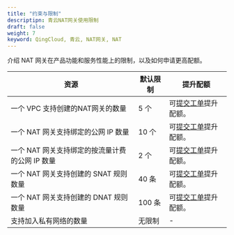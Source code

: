 ```yaml
---
title: "约束与限制"
descriptipn: 青云NAT网关使用限制
draft: false
weight: 7
keyword: QingCloud, 青云, NAT网关, NAT
---
```


介绍 NAT 网关在产品功能和服务性能上的限制，以及如何申请更高配额。

| 资源                                            | 默认限制 | 提升配额                                                     |
| ----------------------------------------------- | -------- | ------------------------------------------------------------ |
| 一个 VPC 支持创建的NAT网关的数量                | 5 个     | 可[提交工单](https://console.qingcloud.com/tickets/)提升配额。 |
| 一个 NAT 网关支持绑定的公网 IP 数量             | 10 个    | 可[提交工单](https://console.qingcloud.com/tickets/)提升配额。 |
| 一个 NAT 网关支持绑定的按流量计费的公网 IP 数量 | 2 个     | 可[提交工单](https://console.qingcloud.com/tickets/)提升配额。 |
| 一个 NAT 网关支持创建的 SNAT 规则数量           | 40 条    | 可[提交工单](https://console.qingcloud.com/tickets/)提升配额。 |
| 一个 NAT 网关支持创建的 DNAT 规则数量           | 100 条   | 可[提交工单](https://console.qingcloud.com/tickets/)提升配额。 |
| 支持加入私有网络的数量                          | 无限制   | -                                                            |

